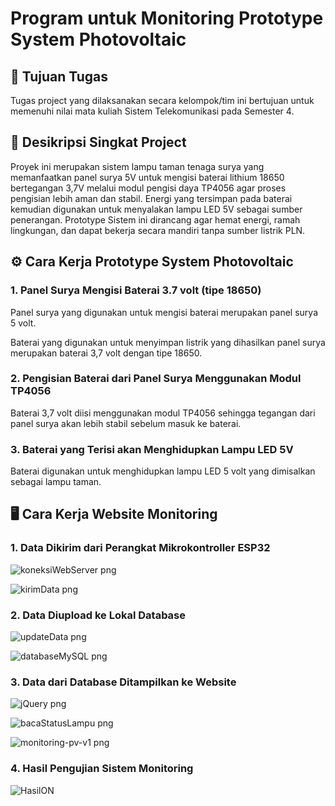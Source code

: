 # Program untuk Monitoring Prototype System Photovoltaic
## 📌 Tujuan Tugas
Tugas project yang dilaksanakan secara kelompok/tim ini bertujuan untuk memenuhi nilai mata kuliah Sistem Telekomunikasi pada Semester 4. 

## 📝 Desikripsi Singkat Project
Proyek ini merupakan sistem lampu taman tenaga surya yang memanfaatkan panel surya 5V untuk mengisi baterai lithium 18650 bertegangan 3,7V melalui modul pengisi daya TP4056 agar proses pengisian lebih aman dan stabil. Energi yang tersimpan pada baterai kemudian digunakan untuk menyalakan lampu LED 5V sebagai sumber penerangan. Prototype Sistem ini dirancang agar hemat energi, ramah lingkungan, dan dapat bekerja secara mandiri tanpa sumber listrik PLN.

## ⚙️ Cara Kerja Prototype System Photovoltaic
### 1. Panel Surya Mengisi Baterai 3.7 volt (tipe 18650)
Panel surya yang digunakan untuk mengisi baterai merupakan panel surya 5 volt.

Baterai yang digunakan untuk menyimpan listrik yang dihasilkan panel surya merupakan baterai 3,7 volt dengan tipe 18650.


### 2. Pengisian Baterai dari Panel Surya Menggunakan Modul TP4056
Baterai 3,7 volt diisi menggunakan modul TP4056 sehingga tegangan dari panel surya akan lebih stabil sebelum masuk ke baterai.
### 3. Baterai yang Terisi akan Menghidupkan Lampu LED 5V
Baterai digunakan untuk menghidupkan lampu LED 5 volt yang dimisalkan sebagai lampu taman.
## 🖥️ Cara Kerja Website Monitoring
### 1. Data Dikirim dari Perangkat Mikrokontroller ESP32

![koneksiWebServer png](https://github.com/user-attachments/assets/36eeae43-a30b-41c4-aefa-bc7044e5b7ea)

![kirimData png](https://github.com/user-attachments/assets/adb60e38-2357-4645-aef3-5e2abd89389c)

### 2. Data Diupload ke Lokal Database

![updateData png](https://github.com/user-attachments/assets/43a17977-7179-471b-a765-3eb5633bb92d)

![databaseMySQL png](https://github.com/user-attachments/assets/718b1efa-693e-41c9-b077-428561e0f11b)

### 3. Data dari Database Ditampilkan ke Website

![jQuery png](https://github.com/user-attachments/assets/927d1b80-bd40-4707-bd6f-5356f0ef0a96)

![bacaStatusLampu png](https://github.com/user-attachments/assets/e5633cda-2a08-4140-8101-695a08426942)

![monitoring-pv-v1 png](https://github.com/user-attachments/assets/0e80e82a-2f29-45e4-9481-78eed972da17)

### 4. Hasil Pengujian Sistem Monitoring
![HasilON](https://github.com/user-attachments/assets/bbdf9feb-5569-4c70-901c-8a451362af5a)

